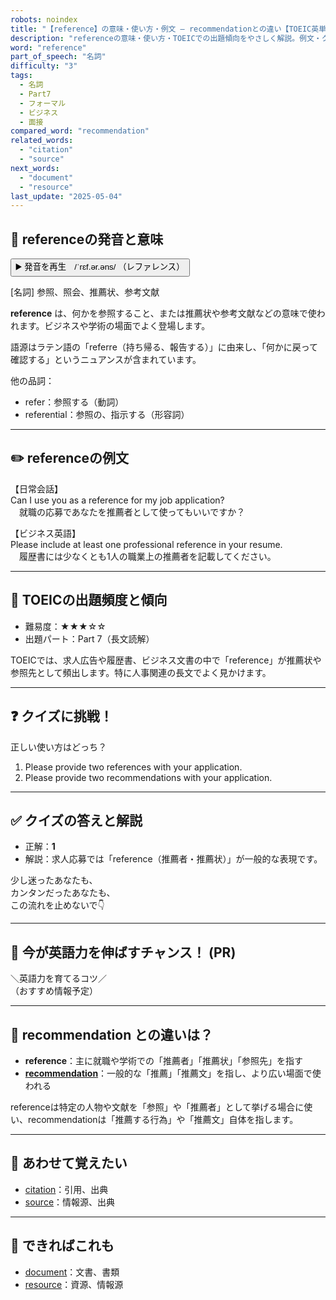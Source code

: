 ```yaml
---
robots: noindex
title: "【reference】の意味・使い方・例文 ― recommendationとの違い【TOEIC英単語】"
description: "referenceの意味・使い方・TOEICでの出題傾向をやさしく解説。例文・クイズ付きでrecommendationとの違いもわかりやすく学べます。"
word: "reference"
part_of_speech: "名詞"
difficulty: "3"
tags:
  - 名詞
  - Part7
  - フォーマル
  - ビジネス
  - 面接
compared_word: "recommendation"
related_words:
  - "citation"
  - "source"
next_words:
  - "document"
  - "resource"
last_update: "2025-05-04"
---
```


## 🔰 referenceの発音と意味

<button class="play-audio" onclick="playTTS('reference')">
  <span class="play-audio-main">
    ▶️ 発音を再生　/ˈrɛf.ər.əns/
  </span>
  <span class="play-audio-sub">
    （レファレンス）
  </span>
</button>

[名詞] 参照、照会、推薦状、参考文献

**reference** は、何かを参照すること、または推薦状や参考文献などの意味で使われます。ビジネスや学術の場面でよく登場します。

語源はラテン語の「referre（持ち帰る、報告する）」に由来し、「何かに戻って確認する」というニュアンスが含まれています。

他の品詞：  
- refer：参照する（動詞）
- referential：参照の、指示する（形容詞）

---

## ✏️ referenceの例文

【日常会話】  
Can I use you as a reference for my job application?  
　就職の応募であなたを推薦者として使ってもいいですか？

【ビジネス英語】  
Please include at least one professional reference in your resume.  
　履歴書には少なくとも1人の職業上の推薦者を記載してください。

---

## 🎯 TOEICの出題頻度と傾向

- 難易度：★★★☆☆
- 出題パート：Part 7（長文読解）

TOEICでは、求人広告や履歴書、ビジネス文書の中で「reference」が推薦状や参照先として頻出します。特に人事関連の長文でよく見かけます。

---

## ❓ クイズに挑戦！

正しい使い方はどっち？

1. Please provide two references with your application.  
2. Please provide two recommendations with your application.

---

## ✅ クイズの答えと解説

- 正解：**1**
- 解説：求人応募では「reference（推薦者・推薦状）」が一般的な表現です。

少し迷ったあなたも、  
カンタンだったあなたも、  
この流れを止めないで👇️

---

## 🚀 今が英語力を伸ばすチャンス！ (PR)

<div class="info-center">
＼英語力を育てるコツ／<br>  
（おすすめ情報予定）
</div>

---

## 🤔  recommendation との違いは？

- **reference**：主に就職や学術での「推薦者」「推薦状」「参照先」を指す
- **[recommendation](/word/recommendation)**：一般的な「推薦」「推薦文」を指し、より広い場面で使われる

referenceは特定の人物や文献を「参照」や「推薦者」として挙げる場合に使い、recommendationは「推薦する行為」や「推薦文」自体を指します。

---

## 🧩 あわせて覚えたい

- [citation](/word/citation)：引用、出典
- [source](/word/source)：情報源、出典

---

## 📖 できればこれも

- [document](/word/document)：文書、書類
- [resource](/word/resource)：資源、情報源

<!-- cvid: aid36_bid04 -->

